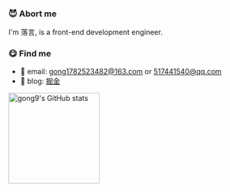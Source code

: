 ### :smiling_imp: Abort me

I'm 落言, is a front-end development engineer.

### :yum: Find me

- :email: email: gong1782523482@163.com or 517441540@qq.com
- :pencil: blog: [掘金](https://juejin.cn/user/2629687543862974)

<a href="https://github.com/gong9"><img height="180em" src="https://github-readme-stats.vercel.app/api?username=gong9&count_private=true&show_icons=true&theme=transparent" alt="gong9's GitHub stats" /></a>


